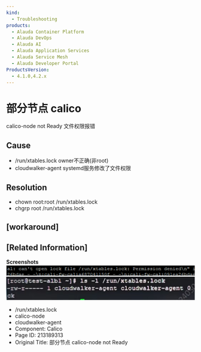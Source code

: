 ```yaml
---
kind:
  - Troubleshooting
products:
  - Alauda Container Platform
  - Alauda DevOps
  - Alauda AI
  - Alauda Application Services
  - Alauda Service Mesh
  - Alauda Developer Portal
ProductsVersion:
  - 4.1.0,4.2.x
---
```

<!-- A type of document that involves encountering a fault, diagnosing it, performing root cause analysis, and providing solutions. -->

# 部分节点 calico

calico-node not Ready 文件权限报错

## Cause
- /run/xtables.lock owner不正确(非root)
- cloudwalker-agent systemd服务修改了文件权限

## Resolution
- chown root:root /run/xtables.lock
- chgrp root /run/xtables.lock

## [workaround]

## [Related Information]
**Screenshots**
![](assets/bu-fen-jie-dian-calico-node-not-ready/image-2024-6-4_9-55-12.png)
![](assets/bu-fen-jie-dian-calico-node-not-ready/image-2024-6-4_9-55-41.png)
- /run/xtables.lock
- calico-node
- cloudwalker-agent
- Component: Calico
- Page ID: 213189313
- Original Title: 部分节点 calico-node not Ready
